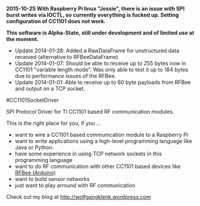 **2015-10-25 With Raspberry Pi linux "Jessie", there is an issue with SPI burst writes via IOCTL, so currently everything is fucked up. Setting configuration of CC1101 does not work.**

**This software is Alpha-State, still under development and of limited use at the moment.**

* Update 2014-01-28: Added a RawDataFrame for unstructured data received (alternative to RFBeeDataFrame)
* Update 2014-01-07: Should be able to receive up to 255 bytes now in CC1101 "variable length mode". Was only able to test it up to 184 bytes due to performance issues of the RFBee.
* Update 2014-01-01: Able to receive up to 60 byte payloads from RFBee and output on a TCP socket.

#CC1101SocketDriver

SPI Protocol Driver for TI CC1101 based RF communication modules.

This is the right place for you, if you ...

* want to wire a CC1101 based communication module to a Raspberry Pi
* want to write applications using a high-level programming language like Java or Python.
* have some experience in using TCP network sockets in this programming language
* want to do RF communication with other CC1101 based devices like [RFBee (Arduino)](https://github.com/Seeed-Studio/RFBee)
* want to build sensor networks
* just want to play arround with RF communication

Check out my blog at http://wolfgangklenk.wordpress.com



